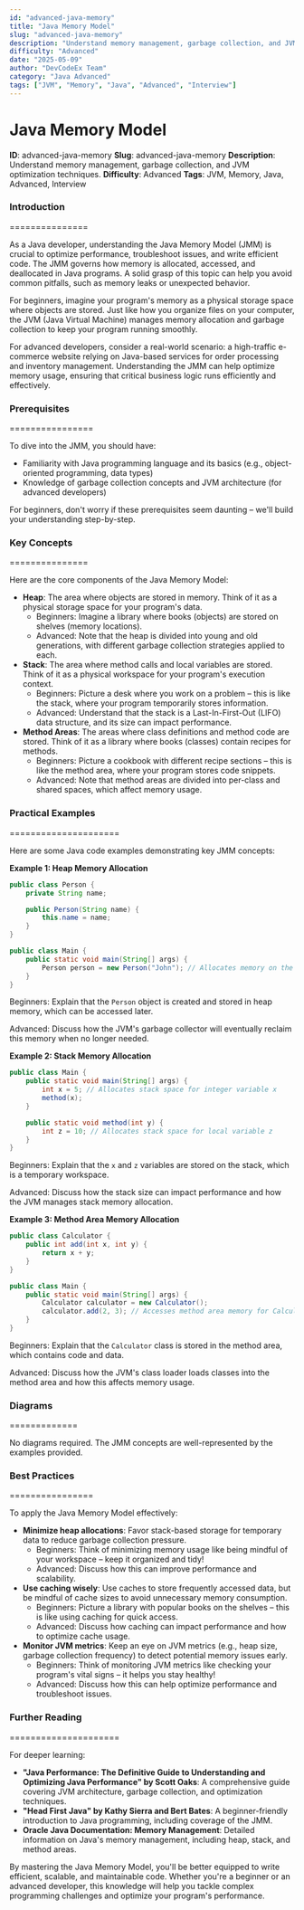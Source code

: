 ```yaml
---
id: "advanced-java-memory"
title: "Java Memory Model"
slug: "advanced-java-memory"
description: "Understand memory management, garbage collection, and JVM optimization techniques."
difficulty: "Advanced"
date: "2025-05-09"
author: "DevCodeEx Team"
category: "Java Advanced"
tags: ["JVM", "Memory", "Java", "Advanced", "Interview"]
---
```


**Java Memory Model**
=====================

**ID**: advanced-java-memory
**Slug**: advanced-java-memory
**Description**: Understand memory management, garbage collection, and JVM optimization techniques.
**Difficulty**: Advanced
**Tags**: JVM, Memory, Java, Advanced, Interview

### Introduction
===============

As a Java developer, understanding the Java Memory Model (JMM) is crucial to optimize performance, troubleshoot issues, and write efficient code. The JMM governs how memory is allocated, accessed, and deallocated in Java programs. A solid grasp of this topic can help you avoid common pitfalls, such as memory leaks or unexpected behavior.

For beginners, imagine your program's memory as a physical storage space where objects are stored. Just like how you organize files on your computer, the JVM (Java Virtual Machine) manages memory allocation and garbage collection to keep your program running smoothly.

For advanced developers, consider a real-world scenario: a high-traffic e-commerce website relying on Java-based services for order processing and inventory management. Understanding the JMM can help optimize memory usage, ensuring that critical business logic runs efficiently and effectively.

### Prerequisites
================

To dive into the JMM, you should have:

* Familiarity with Java programming language and its basics (e.g., object-oriented programming, data types)
* Knowledge of garbage collection concepts and JVM architecture (for advanced developers)

For beginners, don't worry if these prerequisites seem daunting – we'll build your understanding step-by-step.

### Key Concepts
===============

Here are the core components of the Java Memory Model:

* **Heap**: The area where objects are stored in memory. Think of it as a physical storage space for your program's data.
	+ Beginners: Imagine a library where books (objects) are stored on shelves (memory locations).
	+ Advanced: Note that the heap is divided into young and old generations, with different garbage collection strategies applied to each.
* **Stack**: The area where method calls and local variables are stored. Think of it as a physical workspace for your program's execution context.
	+ Beginners: Picture a desk where you work on a problem – this is like the stack, where your program temporarily stores information.
	+ Advanced: Understand that the stack is a Last-In-First-Out (LIFO) data structure, and its size can impact performance.
* **Method Areas**: The areas where class definitions and method code are stored. Think of it as a library where books (classes) contain recipes for methods.
	+ Beginners: Picture a cookbook with different recipe sections – this is like the method area, where your program stores code snippets.
	+ Advanced: Note that method areas are divided into per-class and shared spaces, which affect memory usage.

### Practical Examples
=====================

Here are some Java code examples demonstrating key JMM concepts:

**Example 1: Heap Memory Allocation**
```java
public class Person {
    private String name;

    public Person(String name) {
        this.name = name;
    }
}

public class Main {
    public static void main(String[] args) {
        Person person = new Person("John"); // Allocates memory on the heap
    }
}
```
Beginners: Explain that the `Person` object is created and stored in heap memory, which can be accessed later.

Advanced: Discuss how the JVM's garbage collector will eventually reclaim this memory when no longer needed.

**Example 2: Stack Memory Allocation**
```java
public class Main {
    public static void main(String[] args) {
        int x = 5; // Allocates stack space for integer variable x
        method(x);
    }

    public static void method(int y) {
        int z = 10; // Allocates stack space for local variable z
    }
}
```
Beginners: Explain that the `x` and `z` variables are stored on the stack, which is a temporary workspace.

Advanced: Discuss how the stack size can impact performance and how the JVM manages stack memory allocation.

**Example 3: Method Area Memory Allocation**
```java
public class Calculator {
    public int add(int x, int y) {
        return x + y;
    }
}

public class Main {
    public static void main(String[] args) {
        Calculator calculator = new Calculator();
        calculator.add(2, 3); // Accesses method area memory for Calculator class
    }
}
```
Beginners: Explain that the `Calculator` class is stored in the method area, which contains code and data.

Advanced: Discuss how the JVM's class loader loads classes into the method area and how this affects memory usage.

### Diagrams
=============

No diagrams required. The JMM concepts are well-represented by the examples provided.

### Best Practices
================

To apply the Java Memory Model effectively:

* **Minimize heap allocations**: Favor stack-based storage for temporary data to reduce garbage collection pressure.
	+ Beginners: Think of minimizing memory usage like being mindful of your workspace – keep it organized and tidy!
	+ Advanced: Discuss how this can improve performance and scalability.
* **Use caching wisely**: Use caches to store frequently accessed data, but be mindful of cache sizes to avoid unnecessary memory consumption.
	+ Beginners: Picture a library with popular books on the shelves – this is like using caching for quick access.
	+ Advanced: Discuss how caching can impact performance and how to optimize cache usage.
* **Monitor JVM metrics**: Keep an eye on JVM metrics (e.g., heap size, garbage collection frequency) to detect potential memory issues early.
	+ Beginners: Think of monitoring JVM metrics like checking your program's vital signs – it helps you stay healthy!
	+ Advanced: Discuss how this can help optimize performance and troubleshoot issues.

### Further Reading
=====================

For deeper learning:

* **"Java Performance: The Definitive Guide to Understanding and Optimizing Java Performance" by Scott Oaks**: A comprehensive guide covering JVM architecture, garbage collection, and optimization techniques.
* **"Head First Java" by Kathy Sierra and Bert Bates**: A beginner-friendly introduction to Java programming, including coverage of the JMM.
* **Oracle Java Documentation: Memory Management**: Detailed information on Java's memory management, including heap, stack, and method areas.

By mastering the Java Memory Model, you'll be better equipped to write efficient, scalable, and maintainable code. Whether you're a beginner or an advanced developer, this knowledge will help you tackle complex programming challenges and optimize your program's performance.